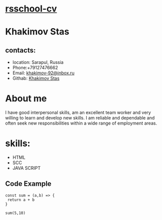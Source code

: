 # __[rsschool-cv](https://github.com/CTAHuClAB/rsschool-cv/)__
# __Khakimov Stas__

## __contacts:__
- location: Sarapul, Russia
- Phone:+79127476662
- Email: khakimov-92@inbox.ru
- Githab: [Khakimov Stas](https://github.com/CTAHuClAB) 

# __About me__
I have good interpersonal skills, am an excellent team worker and very willing to learn and develop new skills.
I am reliable and dependable and often seek new responsibilities within a wide range of employment areas.

# __skills:__
- HTML
- SCC
- JAVA SCRIPT

## __Code Example__
```
const sum = (a,b) => {
 return a + b
}

sum(5,10)
```
